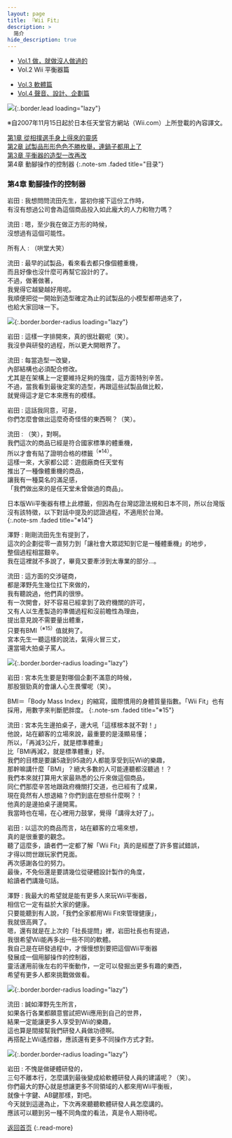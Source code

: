 ```yaml
---
layout: page
title: 『Wii Fit』 
description: >
  简介
hide_description: true
---
```


<nav class="pagination heading clearfix" role="navigation">
  <ul>
    <li class="pagination-item">
      <a href="../../vol1/1/">
        Vol.1 做，就做沒人做過的
      </a>
    </li>
    <li class="pagination-item">
      <a style="background-color:rgba(225,224,224,0.3);">
        Vol.2 Wii 平衡器篇
      </a>
    </li>
  </ul>
  <ul>
    <li class="pagination-item">
      <a href="../../vol3/1/">
        Vol.3 軟體篇
      </a>
    </li>
    <li class="pagination-item">
      <a href="../../vol4/1/">
        Vol.4 聲音、設計、企劃篇
      </a>
    </li>
  </ul>
</nav>

![](/interviews/cht-tw/wii/wiifit/vol1/img/wiifit_crv_vol2_11.jpg){:.border.lead loading="lazy"}

※自2007年11月15日起於日本任天堂官方網站（Wii.com）上所登載的內容譯文。

[第1章 從相撲選手身上得來的靈感](1.md)<br>
[第2章 試製品形形色色不勝枚舉，連鍋子都用上了](2.md)<br>
[第3章 平衡器的造型一改再改](3.md)<br>
第4章 動腳操作的控制器
{:.note-sm .faded title="目录"}

### 第4章 動腳操作的控制器

岩田
: 我想問問流田先生，當初你接下這份工作時，<br>有沒有想過公司會為這個商品投入如此龐大的人力和物力嗎？ 

流田 
: 嗯，至少我在做正方形的時候，<br>沒想過有這個可能性。 

所有人
: （哄堂大笑）

流田
: 最早的試製品，看來看去都只像個體重機，<br>而且好像也沒什麼可再幫它設計的了。<br>不過，做著做著，<br>我覺得它越變越好用呢。<br>我順便把從一開始到造型確定為止的試製品的小模型都帶過來了，<br>也給大家回味一下。 

![](/interviews/cht-tw/wii/wiifit/vol1/img/wiifit_vol2_20.jpg){:.border.border-radius loading="lazy"}

岩田 
: 這樣一字排開來，真的很壯觀呢（笑）。<br>我沒參與研發的過程，所以更大開眼界了。 

流田 
: 每當造型一改變，<br>內部結構也必須配合修改。<br>尤其是在架構上一定要維持足夠的強度，這方面特別辛苦。<br>不過，當我看到最後定案的造型，再跟這些試製品做比較，<br>就覺得這才是它本來應有的模樣。 

岩田
: 這話我同意，可是，<br>你們怎麼會做出這麼奇奇怪怪的東西啊？（笑）。 

流田 
: （笑），對啊。<br>我們這次的商品已經是符合國家標準的體重機，<br>所以才會有貼了證明合格的標籤<sup>（※14）</sup>。<br>這樣一來，大家都公認：遊戲廠商任天堂有<br>推出了一種像體重機的商品，<br>讓我有一種莫名的滿足感，<br>「我們做出來的是任天堂未曾做過的商品」。

日本版Wii平衡器有標上此標籤，但因為在台灣認證法規和日本不同，所以台灣版沒有該特徵，以下對話中提及的認證過程，不適用於台灣。<br>
{:.note-sm .faded title="※14"}
 

澤野 
: 剛剛流田先生有提到了，<br>這次的企劃從零一直努力到「讓社會大眾認知到它是一種體重機」的地步，<br>整個過程相當艱辛。<br>我在這裡就不多說了，畢竟又要牽涉到太專業的部分…。 

流田
: 這方面的交涉磋商，<br>都是澤野先生幾位扛下來做的，<br>我有聽說過，他們真的很慘。<br>有一次開會，好不容易已經拿到了政府機關的許可，<br>又有人以生產製造的準備過程和沒前瞻性為理由，<br>提出意見說不需要量出體重，<br>只要有BMI<sup>（※15）</sup>值就夠了。<br>宮本先生一聽這樣的說法，氣得火冒三丈，<br>還當場大拍桌子罵人。 

![](/interviews/cht-tw/wii/wiifit/vol1/img/wiifit_vol2_21.jpg){:.border.border-radius loading="lazy"}

岩田
: 宮本先生要是對哪個企劃不滿意的時候，<br>那股狠勁真的會讓人心生畏懼呢（笑）。 

BMI＝「Body Mass Index」的縮寫，國際慣用的身體質量指數。「Wii Fit」也有採用，用數字來判斷肥胖度。
{:.note-sm .faded title="※15"}

流田
: 宮本先生邊拍桌子，邊大吼「這樣根本就不對！」<br>他說，站在顧客的立場來說，最重要的是淺顯易懂；<br>所以，「再減3公斤，就是標準體重」<br>比「BMI再減2，就是標準體重」好。<br>我們的目標是要讓5歳到95歳的人都能享受到玩Wii的樂趣，<br>那幹嘛講什麼「BMI」？絕大多數的人可能連聽都沒聽過！？<br>我們本來就打算用大家最熟悉的公斤來做這個商品，<br>同仁們那麼辛苦地跟政府機關打交道，也已經有了成果，<br>現在竟然有人想退縮？你們到底在想些什麼啊？！<br>他真的是邊拍桌子邊開罵。<br>我當時也在場，在心裡用力鼓掌，覺得「講得太好了」。 

岩田 
: 以這次的商品而言，站在顧客的立場來想，<br>真的是很重要的觀念。<br>聽了這麼多，讀者們一定都了解「Wii Fit」真的是經歷了許多嘗試錯誤，<br>才得以問世跟玩家們見面。<br>再次感謝各位的努力。<br>最後，不免俗還是要請幾位從硬體設計製作的角度，<br>給讀者們講幾句話。 

澤野 
: 我最大的希望就是能有更多人來玩Wii平衡器，<br>相信它一定有益於大家的健康。<br>只要能聽到有人說，「我們全家都用Wii Fit來管理健康」，<br>我就很高興了。<br>嗯，還有就是在上次的「社長提問」裡，岩田社長也有提過，<br>我很希望Wii能再多出一些不同的軟體。<br>我自己是在研發過程中，才慢慢想到要把這個Wii平衡器<br>發展成一個用腳操作的控制器，<br>靈活運用前後左右的平衡動作，一定可以發掘出更多有趣的東西，<br>希望有更多人都來挑戰做做看。

![](/interviews/cht-tw/wii/wiifit/vol1/img/wiifit_vol2_22.jpg){:.border.border-radius loading="lazy"}

流田 
: 誠如澤野先生所言，<br>如果各行各業都願意嘗試把Wii應用到自己的世界，<br>結果一定能讓更多人享受到Wii的樂趣，<br>這也算是間接幫我們研發人員做功德啊。<br>再搭配上Wii遙控器，應該還有更多不同操作方式才對。 

![](/interviews/cht-tw/wii/wiifit/vol1/img/wiifit_vol2_23.jpg){:.border.border-radius loading="lazy"}

岩田
: 不愧是做硬體研發的，<br>三句不離本行，怎麼講到最後變成給軟體研發人員的建議呢？（笑）。<br>你們最大的野心就是想讓更多不同領域的人都來用Wii平衡板，<br>就像十字鍵、AB鍵那樣，對吧。<br>今天就到這邊為止，下次再來聽聽軟體研發人員怎麼講的。<br>應該可以聽到另一種不同角度的看法，真是令人期待呢。 

[返回首页](../../../../../)
{:.read-more}

